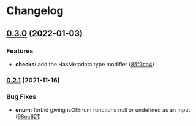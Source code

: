 # Changelog

## [0.3.0](https://www.github.com/uladkasach/simple-type-guards/compare/v0.2.1...v0.3.0) (2022-01-03)


### Features

* **checks:** add the HasMetadata type modifier ([85f0ca4](https://www.github.com/uladkasach/simple-type-guards/commit/85f0ca467983ea6f1fc5845990f98dbe9cbe5e8f))

### [0.2.1](https://www.github.com/uladkasach/simple-type-guards/compare/v0.2.0...v0.2.1) (2021-11-16)


### Bug Fixes

* **enum:** forbid giving isOfEnum functions null or undefined as an input ([98ec621](https://www.github.com/uladkasach/simple-type-guards/commit/98ec6216bc5775cbb2015f400358fe7d5fffc303))
